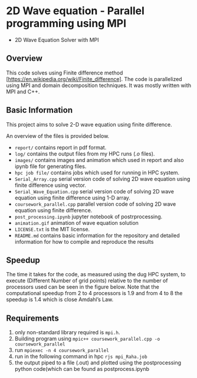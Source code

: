# 2D Wave equation - Parallel programming using MPI
* 2D Wave Equation Solver with MPI
## Overview
This code solves using Finite difference method [https://en.wikipedia.org/wiki/Finite_difference]. The code is parallelized using MPI and domain decomposition techniques. It was mostly written with MPI and C++.

## Basic Information

This project aims to solve 2-D wave equation using finite difference. 

An overview of the files is provided below.
- `report/` contains report in pdf format.
- `log/` contains the output files from my HPC runs (*.o* files).
- `images/` contains images and animation which used in report and also ipynb file for generating files.
- `hpc job file/` contains jobs which used for running in HPC system.
- `Serial_Array.cpp` serial version code of solving 2D wave equation using finite difference using vector.
- `Serial_Wave_Equation.cpp` serial version code of solving 2D wave equation using finite difference using 1-D array.
- `coursework_parallel.cpp` parallel version code of solving 2D wave equation using finite difference.
- `post_processing.ipynb` jupyter notebook of postrprocessing.
- `animation.gif` animation of wave equation solution
- `LICENSE.txt` is the MIT license.
- `README.md` contains basic information for the repository and detailed information for how to compile and reproduce the results


## Speedup
The time it takes for the code, as measured using the dug HPC system, to execute (Different Number of grid points) relative to the number of processors used can be seen in the figure below. Note that the computational speedup from 2 to 4 processors is 1.9 and from 4 to 8 the speedup is 1.4 which is close Amdahl’s Law.

## Requirements
1. only non-standard library required is `mpi.h`. 
2. Building program using `mpic++ coursework_parallel.cpp -o coursework_parallel`
3. run `mpiexec -n 4 coursework_parallel`
4. run in the following command in hpc `rjs mpi_Raha.job`
5. the output piped to a file (.out) and plotted using the
   postprocessing python code(which can be found as postprocess.ipynb
